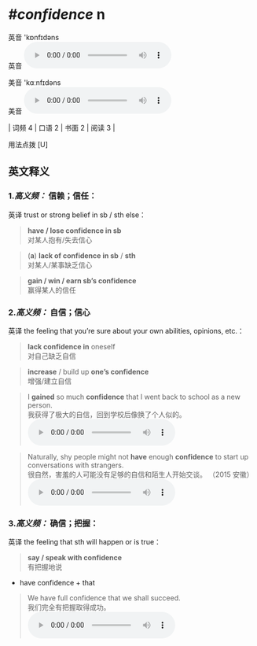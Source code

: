 # ***\#confidence*** n
英音 'kɒnfɪdəns  
英音
<audio src="./media/confidence-B.aac" controls="controls"></audio>

美音 'kɑːnfɪdəns  
美音
<audio src="./media/confidence.aac" controls="controls"></audio>



| 词频 4 | 口语 2 | 书面 2 | 阅读 3 |  

用法点拨  [U]

英文释义
---
### 1.*高义频：* **信赖；信任：**  
英译 trust or strong belief in sb / sth else：

 > **have / lose confidence in sb**  
 > 对某人抱有/失去信心    

 > (**a**) **lack of confidence in sb** / **sth**  
 > 对某人/某事缺乏信心    

 > **gain / win / earn sb’s confidence**  
 > 赢得某人的信任    

### 2.*高义频：* **自信；信心**  
英译 the feeling that you’re sure about your own abilities, opinions, etc.：

 > **lack confidence in** oneself   
 > 对自己缺乏自信    

 > **increase** / build up **one’s confidence**   
 > 增强/建立自信    

 > I **gained** so much **confidence** that I went back to school as a new person.  
 > 我获得了极大的自信，回到学校后像换了个人似的。    
<audio src="./media/1-confidence.aac" controls="controls"></audio>

 > Naturally, shy people might not **have** enough **confidence** to start up conversations with strangers.  
 > 很自然，害羞的人可能没有足够的自信和陌生人开始交谈。  （2015 安徽）  
<audio src="./media/confidence50.aac" controls="controls"></audio>

### 3.*高义频：* **确信；把握：**  
英译 the feeling that sth will happen or is true：

 > **say / speak with confidence**  
 > 有把握地说    

- have confidence + that

 > We have full confidence that we shall succeed.   
 > 我们完全有把握取得成功。    
<audio src="./media/3-confidence.aac" controls="controls"></audio>


